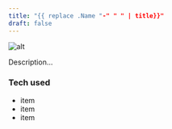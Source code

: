 ```yaml
---
title: "{{ replace .Name "-" " " | title}}"
draft: false
---
```


![alt](//via.placeholder.com/640x150)

Description...

### Tech used

* item
* item
* item